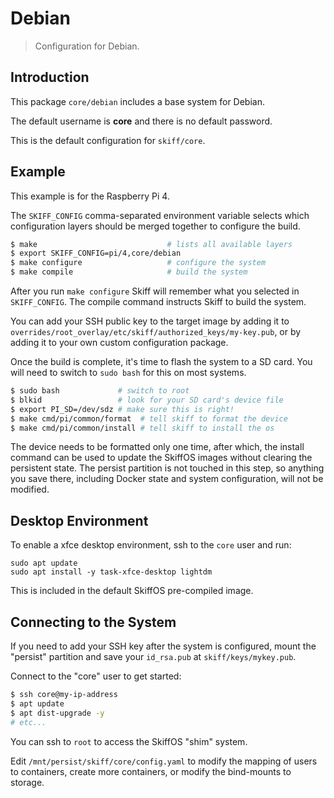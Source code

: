 # Debian

> Configuration for Debian.

## Introduction

This package `core/debian` includes a base system for Debian.

The default username is **core** and there is no default password.

This is the default configuration for `skiff/core`.

## Example

This example is for the Raspberry Pi 4.

The `SKIFF_CONFIG` comma-separated environment variable selects which
configuration layers should be merged together to configure the build.

```sh
$ make                             # lists all available layers
$ export SKIFF_CONFIG=pi/4,core/debian
$ make configure                   # configure the system
$ make compile                     # build the system
```

After you run `make configure` Skiff will remember what you selected in
`SKIFF_CONFIG`. The compile command instructs Skiff to build the system.

You can add your SSH public key to the target image by adding it to
`overrides/root_overlay/etc/skiff/authorized_keys/my-key.pub`, or by adding it
to your own custom configuration package.

Once the build is complete, it's time to flash the system to a SD card. You will
need to switch to `sudo bash` for this on most systems.

```sh
$ sudo bash             # switch to root
$ blkid                 # look for your SD card's device file
$ export PI_SD=/dev/sdz # make sure this is right!
$ make cmd/pi/common/format  # tell skiff to format the device
$ make cmd/pi/common/install # tell skiff to install the os
```

The device needs to be formatted only one time, after which, the install command
can be used to update the SkiffOS images without clearing the persistent state.
The persist partition is not touched in this step, so anything you save there,
including Docker state and system configuration, will not be modified.

## Desktop Environment

To enable a xfce desktop environment, ssh to the `core` user and run:

```
sudo apt update
sudo apt install -y task-xfce-desktop lightdm
```

This is included in the default SkiffOS pre-compiled image.

## Connecting to the System

If you need to add your SSH key after the system is configured, mount the
"persist" partition and save your `id_rsa.pub` at `skiff/keys/mykey.pub`.

Connect to the "core" user to get started:

```sh
$ ssh core@my-ip-address
$ apt update
$ apt dist-upgrade -y
# etc...
```

You can ssh to `root` to access the SkiffOS "shim" system.

Edit `/mnt/persist/skiff/core/config.yaml` to modify the mapping of users to
containers, create more containers, or modify the bind-mounts to storage.
